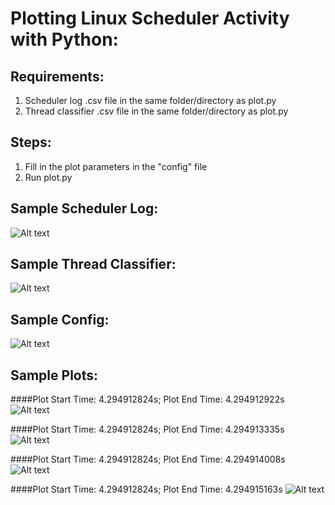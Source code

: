Plotting Linux Scheduler Activity with Python:
=============================================

Requirements:
------------
1. Scheduler log .csv file in the same folder/directory as plot.py
2. Thread classifier .csv file in the same folder/directory as plot.py

Steps:
-----
1. Fill in the plot parameters in the "config" file
2. Run plot.py

Sample Scheduler Log:
--------------------
![Alt text](https://github.com/pranav-srinivas-kumar/Projects/blob/master/Python/ActivityPlotter/screenshots/scheduler_log.png?raw=true "Scheduler Log")

Sample Thread Classifier:
------------------------
![Alt text](https://github.com/pranav-srinivas-kumar/Projects/blob/master/Python/ActivityPlotter/screenshots/thread_classifier.png?raw=true "Thread Classifier")

Sample Config:
-------------
![Alt text](https://github.com/pranav-srinivas-kumar/Projects/blob/master/Python/ActivityPlotter/screenshots/plot_config.png?raw=true "Plot Configuration")

Sample Plots:
------------
####Plot Start Time: 4.294912824s; Plot End Time: 4.294912922s
![Alt text](https://github.com/pranav-srinivas-kumar/Projects/blob/master/Python/ActivityPlotter/screenshots/scheduler_plot_0.png?raw=true "Plot 0")

####Plot Start Time: 4.294912824s; Plot End Time: 4.294913335s
![Alt text](https://github.com/pranav-srinivas-kumar/Projects/blob/master/Python/ActivityPlotter/screenshots/scheduler_plot_1.png?raw=true "Plot 1")

####Plot Start Time: 4.294912824s; Plot End Time: 4.294914008s
![Alt text](https://github.com/pranav-srinivas-kumar/Projects/blob/master/Python/ActivityPlotter/screenshots/scheduler_plot_2.png?raw=true "Plot 2")

####Plot Start Time: 4.294912824s; Plot End Time: 4.294915163s
![Alt text](https://github.com/pranav-srinivas-kumar/Projects/blob/master/Python/ActivityPlotter/screenshots/scheduler_plot_3.png?raw=true "Plot 3")


